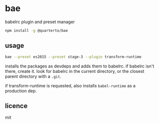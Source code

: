 bae
===

babelrc plugin and preset manager

```sh
npm install -g @quarterto/bae
```

usage
-----

```sh
bae --preset es2015 --preset stage-3 --plugin transform-runtime
```

installs the packages as devdeps and adds them to babelrc. if babelrc isn't there, create it. look for babelrc in the current directory, or the closest parent directory with a `.git`.

if transform-runtime is requested, also installs `babel-runtime` as a production dep.

licence
-------

mit
